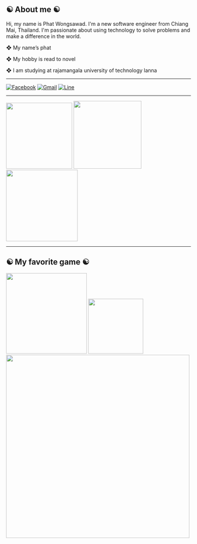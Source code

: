 ## ☯ About me ☯
Hi, my name is Phat Wongsawad. I'm a new software engineer from Chiang Mai, Thailand. I'm passionate about using technology to solve problems and make a difference in the world.

❖ My name’s phat

❖ My hobby is read to novel

❖ I am studying at rajamangala university of 
technology           lanna
<hr>

 [![Facebook](https://img.shields.io/badge/Facebook-1877F2?style=for-the-badge&logo=facebook&logoColor=white)](https://www.facebook.com/profile.php?id=100069756007386)
 [![Gmail](https://img.shields.io/badge/Gmail-D14836?style=for-the-badge&logo=gmail&logoColor=white)](mailto:phupat01@gmail.com)
 [![Line](https://img.shields.io/badge/Line-00C300?style=for-the-badge&logo=line&logoColor=white)](https://linevoom.line.me/user/_ddSHyFJHQtiSqq6XrmJhPdAq0yML29cycQxxKjg?utm_medium=windows&utm_source=desktop&utm_campaign=Profile)
 <hr>
<left>
<img src='https://media.tenor.com/CFowpSoO7VsAAAAC/adad.gif' width='180'>
</center>
<right>
<img src='https://media.tenor.com/0kSH9Tfarc0AAAAC/kaguya-sama.gif' width='185'>
</center>

<right>
<img src='https://media.tenor.com/qWCzDkHYKakAAAAC/chika-fujiwara-bonk.gif>' width='195'>
</center>
<hr>

## ☯ My favorite game ☯
<left>
<img src='https://cdns.klimg.com/bola.net/library/upload/21/2018/09/645x430/dota-2-l_f41d019.jpg' width='220'>
</center>
<right>
<img src=https://upload.wikimedia.org/wikipedia/commons/thumb/1/1e/Osu%21_Logo_2016.svg/1200px-Osu%21_Logo_2016.svg.png width='150'>
</center>
<left>
<img src='https://cdn.akamai.steamstatic.com/steam/apps/774171/capsule_616x353.jpg?t=1666837409' width='500'>
</center>
